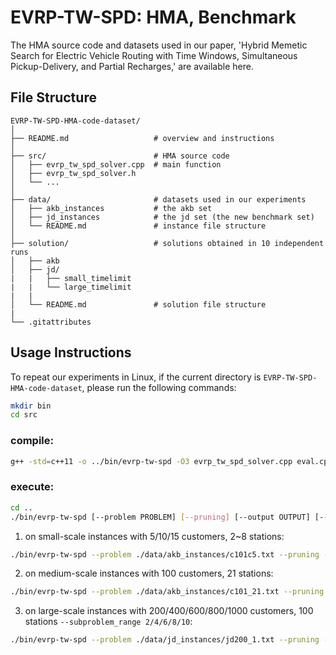# EVRP-TW-SPD: HMA, Benchmark 



The HMA source code and datasets used in our paper, 'Hybrid Memetic Search for Electric Vehicle Routing with Time Windows, Simultaneous Pickup-Delivery, and Partial Recharges,' are available here.





## File Structure

```
EVRP-TW-SPD-HMA-code-dataset/
│
├── README.md                   # overview and instructions
│
├── src/                        # HMA source code 
│   ├── evrp_tw_spd_solver.cpp  # main function 
│   ├── evrp_tw_spd_solver.h   
│   └── ...  
│
├── data/                       # datasets used in our experiments
│   ├── akb_instances           # the akb set
│   ├── jd_instances            # the jd set (the new benchmark set)
│   └── README.md               # instance file structure
│
├── solution/                   # solutions obtained in 10 independent runs
│   ├── akb
│   ├── jd/
|   |   ├── small_timelimit
|   |   └── large_timelimit
|   |
│   └── README.md               # solution file structure
|
└── .gitattributes        
```





## Usage Instructions

To repeat our experiments in Linux, if the current directory is `EVRP-TW-SPD-HMA-code-dataset`, please run the following commands: 

```bash
mkdir bin
cd src
```

### **compile:**

```bash
g++ -std=c++11 -o ../bin/evrp-tw-spd -O3 evrp_tw_spd_solver.cpp eval.cpp operator.cpp search_framework.cpp solution.cpp util.cpp data.cpp evolution.cpp
```

### **execute:**

```bash
cd ..
./bin/evrp-tw-spd [--problem PROBLEM] [--pruning] [--output OUTPUT] [--time TIME] [--runs RUNS] [--g_1 G_1] [--pop_size POP_SIZE] [--init INIT] [--cross_repair CROSS_REPAIR] [--parent_selection PARENT_SELECTION] [--replacement REPLACEMENT] [--O_1_eval] [--two_opt] [--two_opt_star] [--or_opt OR_OPT] [--two_exchange TWO_EXCHANGE] [--elo ELO] [--related_removal] [--removal_lower REMOVAL_LOWER] [--removal_upper REMOVAL_UPPER] [--regret_insertion] [--individual_search] [--population_search] [--parallel_insertion] [--conservative_local_search] [--aggressive_local_search] [--station_range sr] [--subproblem_range K_SUBPROBLEM]
```

1. on small-scale instances with 5/10/15 customers, 2~8 stations:

```bash
./bin/evrp-tw-spd --problem ./data/akb_instances/c101c5.txt --pruning --time 105 --runs 10 --g_1 20 --pop_size 9 --init rcrs --cross_repair regret --parent_selection circle --replacement one_on_one --O_1_eval --two_opt --two_opt_star --or_opt 2 --two_exchange 2 --elo 1 --related_removal --removal_lower 0.2 --removal_upper 0.4 --regret_insertion --individual_search --population_search --parallel_insertion --conservative_local_search --aggressive_local_search --station_range 1.0 --subproblem_range 1
```

2. on medium-scale instances with 100 customers, 21 stations:

```bash
./bin/evrp-tw-spd --problem ./data/akb_instances/c101_21.txt --pruning --time 630 --runs 10 --g_1 20 --pop_size 4 --init rcrs --cross_repair regret --parent_selection circle --replacement one_on_one --O_1_eval --two_opt --two_opt_star --or_opt 2 --two_exchange 2 --elo 1 --related_removal --removal_lower 0.1 --removal_upper 0.2 --regret_insertion --individual_search --population_search --parallel_insertion --conservative_local_search --aggressive_local_search --station_range 0.5 --subproblem_range 1
```

3. on large-scale instances with 200/400/600/800/1000 customers, 100 stations `--subproblem_range 2/4/6/8/10`:

```bash
./bin/evrp-tw-spd --problem ./data/jd_instances/jd200_1.txt --pruning --time 1800 --runs 10 --g_1 20 --pop_size 4 --init rcrs --cross_repair regret --parent_selection circle --replacement one_on_one --O_1_eval --two_opt --two_opt_star --or_opt 2 --two_exchange 2 --elo 1 --related_removal --removal_lower 0.05 --removal_upper 0.05 --regret_insertion --individual_search --population_search --parallel_insertion --aggressive_local_search --station_range 0.1 --subproblem_range 2
```
